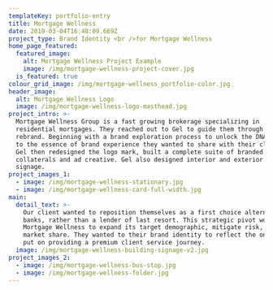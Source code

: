 ```yaml
---
templateKey: portfolio-entry
title: Mortgage Wellness
date: 2019-03-04T16:48:09.669Z
project_type: Brand Identity <br />for Mortgage Wellness
home_page_featured:
  featured_image:
    alt: Mortgage Wellness Project Example
    image: /img/mortgage-wellness-project-cover.jpg
  is_featured: true
colour_grid_image: /img/mortgage-wellness_portfolio-color.jpg
header_image:
  alt: Mortgage Wellness Logo
  image: /img/mortgage-wellness-logo-masthead.jpg
project_intro: >-
  Mortgage Wellness Group is a fast growing brokerage specializing in
  residential mortgages. They reached out to Gel to guide them through a
  rebrand. Beginning with a brand exploration process to unlock the DNA and get
  to the essence of brand experience they wanted to share with their clients,
  Gel then redesigned the logo mark, built a complete suite of branded
  collaterals and ad creative. Gel also designed interior and exterior building
  signage.
project_images_1:
  - image: /img/mortgage-wellness-stationary.jpg
  - image: /img/mortgage-wellness-card-full-width.jpg
main:
  detail_text: >-
    Our client wanted to reposition themselves as a first choice alternative to
    banks, rather than a lender of last resort. This strategic pivot would allow
    Mortgage Wellness to expand its target demographic, mitigate risk, and grow
    market share. They wanted to their brand identity to reflect the onus they
    put on providing a premium client service journey.
  image: /img/mortgage-wellness-building-signage-v2.jpg
project_images_2:
  - image: /img/mortgage-wellness-bus-stop.jpg
  - image: /img/mortgage-wellness-folder.jpg
---
```


